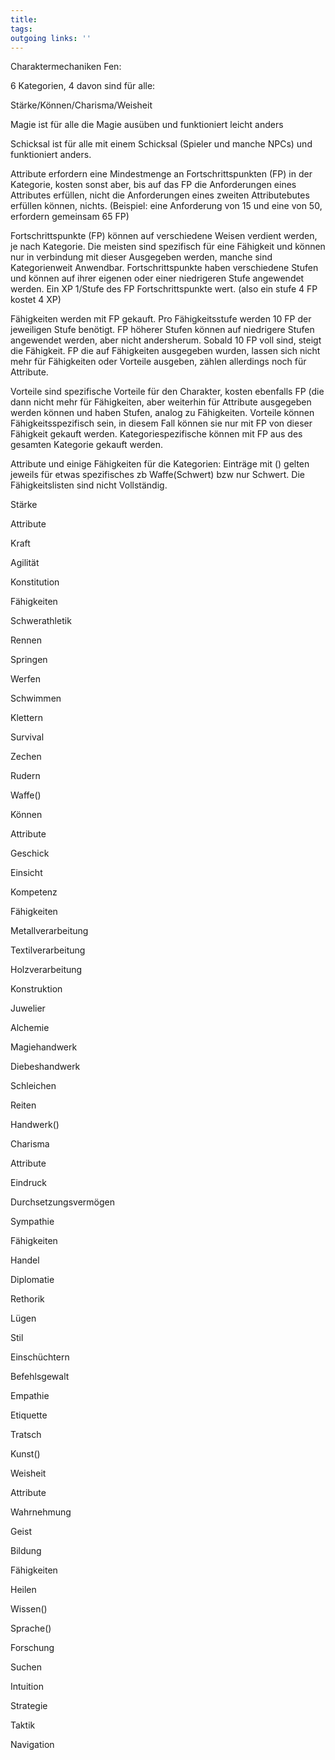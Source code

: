 ```yaml
---
title:   
tags:   
outgoing links: ''  
---
```

Charaktermechaniken Fen:



6 Kategorien, 4 davon sind für alle:

Stärke/Können/Charisma/Weisheit



Magie ist für alle die Magie ausüben und funktioniert leicht anders



Schicksal ist für alle mit einem Schicksal (Spieler und manche NPCs) und funktioniert anders.



Attribute erfordern eine Mindestmenge an Fortschrittspunkten (FP) in der Kategorie, kosten sonst aber, bis auf das FP die Anforderungen eines Attributes erfüllen, nicht die Anforderungen eines zweiten Attributebutes erfüllen können, nichts. (Beispiel: eine Anforderung von 15 und eine von 50, erfordern gemeinsam 65 FP)



Fortschrittspunkte (FP) können auf verschiedene Weisen verdient werden, je nach Kategorie. Die meisten sind spezifisch für eine Fähigkeit und können nur in verbindung mit dieser Ausgegeben werden, manche sind Kategorienweit Anwendbar. Fortschrittspunkte haben verschiedene Stufen und können auf ihrer eigenen oder einer niedrigeren Stufe angewendet werden. Ein XP 1/Stufe des FP Fortschrittspunkte wert. (also ein stufe 4 FP kostet 4 XP)



Fähigkeiten werden mit  FP gekauft. Pro Fähigkeitsstufe werden 10 FP der jeweiligen Stufe benötigt. FP höherer Stufen können auf niedrigere Stufen angewendet werden, aber nicht andersherum. Sobald 10 FP voll sind, steigt die Fähigkeit. FP die auf Fähigkeiten ausgegeben wurden, lassen sich nicht mehr für Fähigkeiten oder Vorteile ausgeben, zählen allerdings noch für Attribute.



Vorteile sind spezifische Vorteile für den Charakter, kosten ebenfalls FP (die dann nicht mehr für Fähigkeiten, aber weiterhin für Attribute ausgegeben werden können und haben Stufen, analog zu Fähigkeiten. Vorteile können Fähigkeitsspezifisch sein, in diesem Fall können sie nur mit FP von dieser Fähigkeit gekauft werden. Kategoriespezifische können mit FP aus des gesamten Kategorie gekauft werden.



Attribute und einige Fähigkeiten für die Kategorien: Einträge mit () gelten jeweils für etwas spezifisches zb Waffe(Schwert) bzw nur Schwert. Die Fähigkeitslisten sind nicht Vollständig.



Stärke

Attribute

Kraft

Agilität

Konstitution



Fähigkeiten

Schwerathletik

Rennen

Springen

Werfen

Schwimmen

Klettern

Survival

Zechen

Rudern

Waffe()



Können

Attribute

Geschick

Einsicht

Kompetenz



Fähigkeiten

Metallverarbeitung

Textilverarbeitung

Holzverarbeitung

Konstruktion

Juwelier

Alchemie

Magiehandwerk

Diebeshandwerk

Schleichen

Reiten

Handwerk()



Charisma

Attribute

Eindruck

Durchsetzungsvermögen

Sympathie



Fähigkeiten

Handel

Diplomatie

Rethorik

Lügen

Stil

Einschüchtern

Befehlsgewalt

Empathie

Etiquette

Tratsch

Kunst()





Weisheit

Attribute

Wahrnehmung

Geist

Bildung



Fähigkeiten



Heilen

Wissen()

Sprache()

Forschung

Suchen

Intuition 

Strategie 

Taktik 

Navigation

